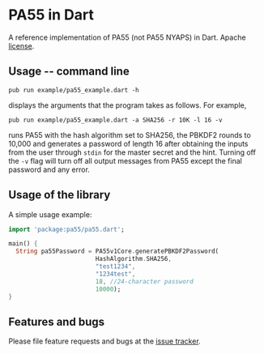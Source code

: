 # PA55 in Dart

A reference implementation of PA55 (not PA55 NYAPS) in Dart. Apache [license](https://github.com/pa55/pa55-dart/blob/master/LICENSE).

## Usage -- command line

```
pub run example/pa55_example.dart -h
```
displays the arguments that the program takes as follows. For example,

```
pub run example/pa55_example.dart -a SHA256 -r 10K -l 16 -v
```
runs PA55 with the hash algorithm set to SHA256, the PBKDF2 rounds to 10,000 and generates a password of length 16 after obtaining the inputs from the user through ```stdin``` for the master secret and the hint. Turning off the ```-v``` flag will turn off all output messages from PA55 except the final password and any error.

## Usage of the library

A simple usage example:

```dart
import 'package:pa55/pa55.dart';

main() {
  String pa55Password = PA55v1Core.generatePBKDF2Password(
                        HashAlgorithm.SHA256,
                        "test1234",
                        "1234test",
                        18, //24-character password
                        10000);
}
```

## Features and bugs

Please file feature requests and bugs at the [issue tracker][tracker].

[tracker]: https://github.com/pa55/pa55-dart/issues
